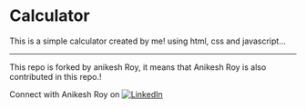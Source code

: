 # Calculator
This is a simple calculator created by me!
using html, css and javascript...
<hr>

This repo is forked by anikesh Roy,
it means that Anikesh Roy is also contributed in this repo.!


Connect with Anikesh Roy on 
[![LinkedIn](https://img.shields.io/badge/LinkedIn-0077B5?style=for-the-badge&logo=linkedin&logoColor=white)](https://www.linkedin.com/in/anikesh-roy)

